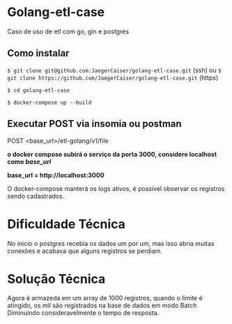 # Golang-etl-case
Caso de uso de etl com go, gin e postgres

## Como instalar
`$ git clone git@github.com:JaegerCaiser/golang-etl-case.git` (ssh)
ou
`$ git clone https://github.com/JaegerCaiser/golang-etl-case.git` (https)

`$ cd golang-etl-case`

`$ docker-compose up --build`

## Executar POST via insomia ou postman
POST <base_url>/etl-golang/v1/file

**o docker compose subirá o serviço da porta 3000, considere localhost como *base_url***

**base_url = http://localhost:3000**

O docker-compose manterá os logs ativos, é possível observar os registros sendo cadastrados.

# Dificuldade Técnica
No inicio o postgres recebia os dados um por um, mas isso abria muitas conexões e acabava que alguns registros se perdiam.

# Solução Técnica
Agora é armazeda em um array de 1000 registros, quando o limite é atingido, os mil são registrados na base de dados em modo Batch
Diminuindo consideravelmente o tempo de resposta.
